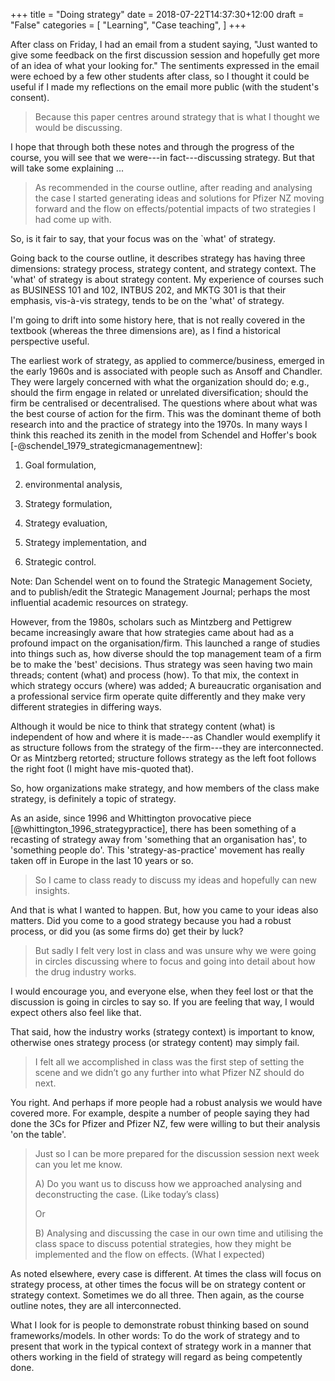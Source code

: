 +++
title = "Doing strategy"
date = 2018-07-22T14:37:30+12:00
draft = "False"
categories = [ 
	"Learning", 
	"Case teaching", 
	]
+++

After class on Friday, I had an email from a student saying, "Just
wanted to give some feedback on the first discussion session and
hopefully get more of an idea of what your looking for." The
sentiments expressed in the email were echoed by a few other students
after class, so I thought it could be useful if I made my reflections
on the email more public (with the student's consent).

> Because this paper centres around strategy that is what I thought we
> would be discussing.

I hope that through both these notes and through the progress of the
course, you will see that we were---in fact---discussing strategy. But
that will take some explaining ...


> As recommended in the course outline, after reading and analysing
> the case I started generating ideas and solutions for Pfizer NZ
> moving forward and the flow on effects/potential impacts of two
> strategies I had come up with.

So, is it fair to say, that your focus was on the `what' of strategy. 

Going back to the course outline, it describes strategy has having
three dimensions: strategy process, strategy content, and strategy
context. The 'what' of strategy is about strategy content. My
experience of courses such as BUSINESS 101 and 102, INTBUS 202, and
MKTG 301 is that their emphasis, vis-&agrave;-vis strategy, tends to
be on the 'what' of strategy.

I'm going to drift into some history here, that is not really covered in
the textbook (whereas the three dimensions are), as I find a
historical perspective useful.

The earliest work of strategy, as applied to commerce/business,
emerged in the early 1960s and is associated with people such as
Ansoff and Chandler. They were largely concerned with what the
organization should do; e.g., should the firm engage in related or
unrelated diversification; should the firm be centralised or
decentralised. The questions where about what was the best course of
action for the firm. This was the dominant theme of both research into
and the practice of strategy into the 1970s. In many ways I think this
reached its zenith in the model from Schendel and Hoffer's book
[-@schendel_1979_strategicmanagementnew]:

1. Goal formulation,

2. environmental analysis,

3. Strategy formulation,

4. Strategy evaluation,

5. Strategy implementation, and

6. Strategic control.

Note: Dan Schendel went on to found the Strategic Management Society,
and to publish/edit the Strategic Management Journal; perhaps the most
influential academic resources on strategy.

However, from the 1980s, scholars such as Mintzberg and Pettigrew
became increasingly aware that how strategies came about had as a
profound impact on the organisation/firm. This launched a range of
studies into things such as, how diverse should the top management
team of a firm be to make the 'best' decisions. Thus strategy was seen
having two main threads; content (what) and process (how). To that
mix, the context in which strategy occurs (where) was added; A
bureaucratic organisation and a professional service firm operate
quite differently and they make very different strategies in differing
ways.

Although it would be nice to think that strategy content (what) is
independent of how and where it is made---as Chandler would exemplify
it as structure follows from the strategy of the firm---they are
interconnected. Or as Mintzberg retorted; structure follows strategy
as the left foot follows the right foot (I might have mis-quoted
that).

So, how organizations make strategy, and how members of the class make
strategy, is definitely a topic of strategy.

As an aside, since 1996 and Whittington provocative piece
[@whittington_1996_strategypractice], there has been something of a
recasting of strategy away from 'something that an organisation has',
to 'something people do'. This 'strategy-as-practice' movement has
really taken off in Europe in the last 10 years or so.


> So I came to class ready to discuss my ideas and hopefully can new
> insights. 

And that is what I wanted to happen. But, how you came to your ideas
also matters. Did you come to a good strategy because you had a robust
process, or did you (as some firms do) get their by luck?

> But sadly I felt very lost in class and was unsure why we
> were going in circles discussing where to focus and going into
> detail about how the drug industry works. 

I would encourage you, and everyone else, when they feel lost or that
the discussion is going in circles to say so. If you are feeling that
way, I would expect others also feel like that.

That said, how the industry works (strategy context) is important to
know, otherwise ones strategy process (or strategy content) may simply
fail.


> I felt all we accomplished
> in class was the first step of setting the scene and we didn’t go
> any further into what Pfizer NZ should do next.

You right. And perhaps if more people had a robust analysis we would
have covered more. For example, despite a number of people
saying they had done the 3Cs for Pfizer and Pfizer NZ, few were
willing to but their analysis 'on the table'.


> Just so I can be more prepared for the discussion session next week
> can you let me know.
>
> A) Do you want us to discuss how we approached analysing and
> deconstructing the case. (Like today’s class)
> 
> Or 
> 
> B) Analysing and discussing the case in our own time and utilising
> the class space to discuss potential strategies, how they might be
> implemented and the flow on effects. (What I expected)

As noted elsewhere, every case is different. At times the class will
focus on strategy process, at other times the focus will be on
strategy content or strategy context. Sometimes we do all three. Then
again, as the course outline notes, they are all interconnected.

What I look for is people to demonstrate robust thinking based on
sound frameworks/models. In other words: To do the work of strategy
and to present that work in the typical context of strategy work in a
manner that others working in the field of strategy will regard as
being competently done.
